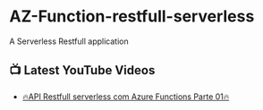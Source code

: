 # AZ-Function-restfull-serverless
A Serverless Restfull application


## 📺 Latest YouTube Videos
<!-- YOUTUBE:START -->
- [🔥API Restfull serverless com Azure Functions Parte 01🔥](https://youtu.be/WnI6YYGLwHw)
<!-- YOUTUBE:END -->
